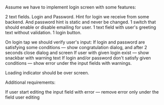 

Assume we have to implement login screen with some features:

2 text fields. Login and Password. Hint for login we receive from some backend. And password hint is static and never be changed.
1 switch that should enable or disable emailing for user.
1 text field with user's greeting text without validation.
1 login button. 



On login tap we should verify user's input:
If login and password are satisfying some conditions — show congratulation dialog, and after 2 seconds close dialog and screen
If user with given login exist — show snackbar with warning text
If login and/or password don't satisfy given conditions — show error under the input fields with warnings.

Loading indicator should be over screen.


Additional requirements:

If user start editing the input field with error — remove error only under the field user editing

